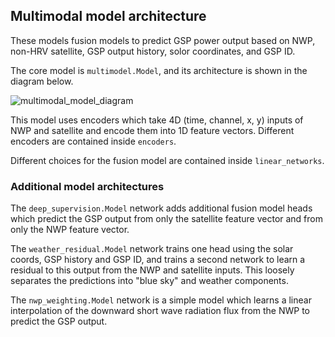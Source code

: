 ## Multimodal model architecture

These models fusion models to predict GSP power output based on NWP, non-HRV satellite, GSP output history, solor coordinates, and GSP ID.

The core model is `multimodel.Model`, and its architecture is shown in the diagram below. 

![multimodal_model_diagram](https://github.com/openclimatefix/PVNet/assets/41546094/118393fa-52ec-4bfe-a0a3-268c94c25f1e)

This model uses encoders which take 4D (time, channel, x, y) inputs of NWP and satellite and encode them into 1D feature vectors. Different encoders are contained inside `encoders`. 

Different choices for the fusion model are contained inside `linear_networks`. 

### Additional model architectures

The `deep_supervision.Model` network adds additional fusion model heads which predict the GSP output from only the satellite feature vector and from only the NWP feature vector. 

The `weather_residual.Model` network trains one head using the solar coords, GSP history and GSP ID, and trains a second network to learn a residual to this output from the NWP and satellite inputs. This loosely separates the predictions into "blue sky" and weather components.

The `nwp_weighting.Model` network is a simple model which learns a linear interpolation of the downward short wave radiation flux from the NWP to predict the GSP output.